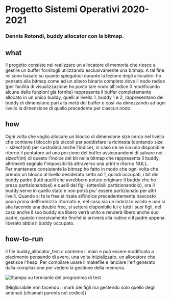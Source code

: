 # Progetto Sistemi Operativi 2020-2021

### Dennis Rotondi, buddy allocator con la bitmap.

## what 

Il progetto consiste nel realizzare un allocatore di memoria che riesce a gestire un buffer fornitogli utilizzando esclusivamente una bitmap. 
A tal fine mi sono basato su quanto spiegatoci durante la lezione degli allocatori: ho pensato alla bitmap come ad un albero binario completo dove il nodo radice (per facilità di visualizzazione ho posto tale nodo all'indice 0 modificando alcune delle funzioni già fornite) rappresenta il buffer completamente allocato in un unico buddy, quelli al livello 1, buddy 1 e 2, rappresentano dei buddy di dimensione pari alla metà del buffer e così via dimezzando ad ogni livello la dimensione di quello precedente per ciascun nodo.  

## how 

Ogni volta che voglio allocare un blocco di dimensione size cerco nel livello che contiene i blocchi più piccoli per soddisfare la richiesta (contando size + sizeof(int) per custodirci anche l'indice), in caso ce ne sia uno disponibile ritorno il puntatore ad una porzione del buffer assicurandomi di salvare nei -sizeof(int) di questo l'indice del bit nella bitmap che rappresenta il buddy, altrimenti segnalo l'impossibilità attraverso una print e ritorno NULL.  
Per mantenere consistente la bitmap ho fatto in modo che ogni volta che prendo un blocco al livello desiderato setto ad 1, quindi occupati, i bit dei buddy padre (tutti quelli che avrebbero potuto originare il buddy che ho preso partizionandosi) e quelli dei figli (ottenibili partizionandolo), ora il buddy serve in quello stato e non potrà piu' essere partizionato per altri livelli. 
Quando si fa la free si risale all'indice precedentemente nascosto poco prima dell'indirizzo ritornato e, nel caso sia un indirizzo valido e non si stia facendo una double free, si setterà disponibile lui e tutti i suoi figli, nel caso anche il suo buddy sia libero verrà unito e renderà libero anche suo padre, questo ricorsivamente finché si arriverà alla radice o il padre appena liberato abbia il buddy occupato. 

## how-to-run

Il file buddy_allocator_test.c contiene il main e può essere modificato a piacimento pensando di avere, una volta inizializzato, un allocatore che gestisce l'heap. Per compilare usare il makefile e lanciare l'elf generato dalla compilazione per vedere la gestione della memoria.

![Stampa su termianle del programma di test](https://i.imgur.com/oWeQUiD.png)

(Migliorabile non facendo il mark dei figli ma gestendo solo quello degli antenati (chiamati parents nel codice))
